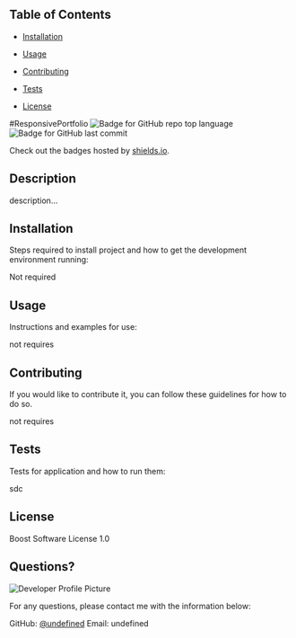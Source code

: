 
## Table of Contents 

* [Installation](#installation)

* [Usage](#usage)

* [Contributing](#contributing)

* [Tests](#tests)

* [License](#license)

#ResponsivePortfolio
![Badge for GitHub repo top language](https://img.shields.io/github/languages/top/SaudaminiKeshav/ResponsivePortfolio?style=flat&logo=appveyor) ![Badge for GitHub last commit](https://img.shields.io/github/last-commit/SaudaminiKeshav/ResponsivePortfolio?style=flat&logo=appveyor)
  
  Check out the badges hosted by [shields.io](https://shields.io/).
  
  ## Description 
  
  description...

  ## Installation
  
  Steps required to install project and how to get the development environment running:
  
  Not required

  ## Usage 
  
  Instructions and examples for use:
  
  not requires

   
  ## Contributing
  
  If you would like to contribute it, you can follow these guidelines for how to do so.
  
  not requires

  ## Tests
  
  Tests for application and how to run them:
  
  sdc

  ## License
  
  Boost Software License 1.0

  ## Questions?
  
  ![Developer Profile Picture](undefined) 
  
  For any questions, please contact me with the information below:
 
  GitHub: [@undefined](undefined)
  Email: undefined
